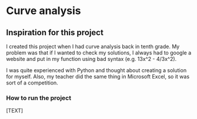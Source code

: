 # Curve analysis

## Inspiration for this project

I created this project when I had curve analysis back in tenth grade. My problem was that if I wanted to check my solutions, I always had to google a website and put in my function using bad syntax (e.g. 13x^2 - 4/3x^2).

I was quite experienced with Python and thought about creating a solution for myself. Also, my teacher did the same thing in Microsoft Excel, so it was sort of a competition.

### How to run the project

[TEXT]
